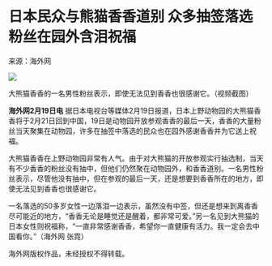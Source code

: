 # 日本民众与熊猫香香道别 众多抽签落选粉丝在园外含泪祝福

来源：海外网

![](https://inews.gtimg.com/newsapp_bt/0/15674759273/1000)

大熊猫香香的一名男性粉丝表示，即使无法见到香香也很感谢它。（视频截图）

**海外网2月19日电**
据日本电视台等媒体2月19日报道，日本上野动物园的大熊猫香香将于2月21日回到中国，19日是动物园开放参观香香的最后一天，香香的大量粉丝当天聚集在动物园，许多在抽签中落选的民众也在园外感谢香香并为它送上祝福。

大熊猫香香在上野动物园非常有人气。由于对大熊猫的开放参观实行抽选制，当天有不少香香的粉丝没有抽中，但他们仍然聚在动物园外，和香香道别。一名男性粉丝表示，尽管他没有抽中，但在参观的最后一天，还是想要到香香所在的地方，即使无法见到香香也很感谢它。

一名落选的50多岁女性一边落泪一边表示，虽然没有中签，但还是想来到离香香尽可能近的地方，“香香无论是睡觉还是醒着，都非常可爱。”另一名见到大熊猫的日本女性则祝福称，“一直非常感谢香香，希望你一直健康有活力。我一定会去中国看你。”（海外网
张霓）

海外网版权作品，未经授权不得转载。

